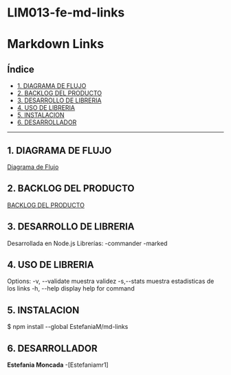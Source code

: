 # LIM013-fe-md-links
# Markdown Links

## Índice

* [1. DIAGRAMA DE FLUJO](#1-diagrama-de-flujo)
* [2. BACKLOG DEL PRODUCTO](#2-backlog-del-producto)
* [3. DESARROLLO DE LIBRERIA](#3-desarrrollo-de-libreria)
* [4. USO DE LIBRERIA](#4-usu-de-libreria)
* [5. INSTALACION](#5-instalacion)
* [6. DESARROLLADOR](#6-desarrollador)

***

## 1. DIAGRAMA DE FLUJO

[Diagrama de Flujo](https://app.diagrams.net/#G1YR619YpiY5V4IX9eQJolfAeGh4igRHWc)

## 2. BACKLOG DEL PRODUCTO
[BACKLOG DEL PRODUCTO](https://github.com/Estefaniamr1/LIM013-fe-md-links/projects)


## 3. DESARROLLO DE LIBRERIA

Desarrollada en Node.js
Librerías:
-commander
-marked

## 4. USO DE LIBRERIA
Options:
  -v, --validate         muestra validez
  -s,--stats             muestra estadisticas de los links
  -h, --help             display help for command

## 5. INSTALACION
$ npm install --global EstefaniaM/md-links

## 6. DESARROLLADOR
**Estefania Moncada** -[Estefaniamr1]
